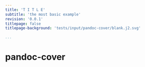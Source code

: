 ```yaml
---
title: 'T I T L E'
subtitle: 'the most basic example'
revision: '0.0.1'
titlepage: false
titlepage-background: 'tests/input/pandoc-cover/blank.j2.svg'

...
```



# pandoc-cover


